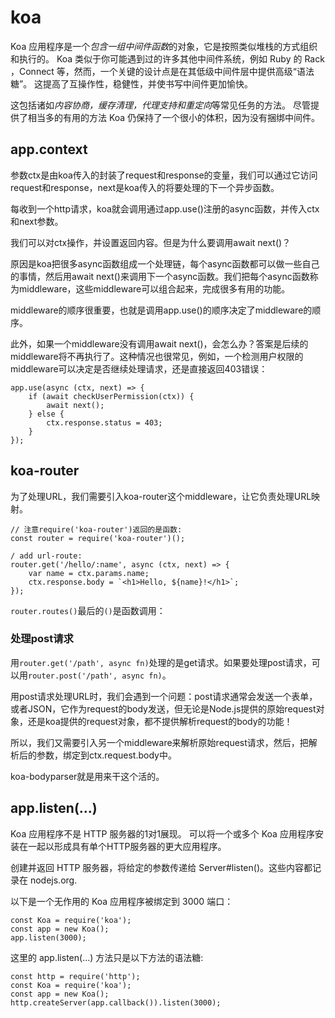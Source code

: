 # koa
Koa 应用程序是一个*包含一组中间件函数*的对象，它是按照类似堆栈的方式组织和执行的。 Koa 类似于你可能遇到过的许多其他中间件系统，例如 Ruby 的 Rack ，Connect 等，然而，一个关键的设计点是在其低级中间件层中提供高级“语法糖”。 这提高了互操作性，稳健性，并使书写中间件更加愉快。

这包括诸如*内容协商，缓存清理，代理支持和重定向*等常见任务的方法。 尽管提供了相当多的有用的方法 Koa 仍保持了一个很小的体积，因为没有捆绑中间件。

## app.context
参数ctx是由koa传入的封装了request和response的变量，我们可以通过它访问request和response，next是koa传入的将要处理的下一个异步函数。

每收到一个http请求，koa就会调用通过app.use()注册的async函数，并传入ctx和next参数。

我们可以对ctx操作，并设置返回内容。但是为什么要调用await next()？

原因是koa把很多async函数组成一个处理链，每个async函数都可以做一些自己的事情，然后用await next()来调用下一个async函数。我们把每个async函数称为middleware，这些middleware可以组合起来，完成很多有用的功能。

middleware的顺序很重要，也就是调用app.use()的顺序决定了middleware的顺序。

此外，如果一个middleware没有调用await next()，会怎么办？答案是后续的middleware将不再执行了。这种情况也很常见，例如，一个检测用户权限的middleware可以决定是否继续处理请求，还是直接返回403错误：

```
app.use(async (ctx, next) => {
    if (await checkUserPermission(ctx)) {
        await next();
    } else {
        ctx.response.status = 403;
    }
});
```

## koa-router
为了处理URL，我们需要引入koa-router这个middleware，让它负责处理URL映射。

```
// 注意require('koa-router')返回的是函数:
const router = require('koa-router')();

/ add url-route:
router.get('/hello/:name', async (ctx, next) => {
    var name = ctx.params.name;
    ctx.response.body = `<h1>Hello, ${name}!</h1>`;
});
```

`router.routes()`最后的`()`是函数调用：

### 处理post请求
用`router.get('/path', async fn)`处理的是get请求。如果要处理post请求，可以用`router.post('/path', async fn)`。

用post请求处理URL时，我们会遇到一个问题：post请求通常会发送一个表单，或者JSON，它作为request的body发送，但无论是Node.js提供的原始request对象，还是koa提供的request对象，都不提供解析request的body的功能！

所以，我们又需要引入另一个middleware来解析原始request请求，然后，把解析后的参数，绑定到ctx.request.body中。

koa-bodyparser就是用来干这个活的。

## app.listen(...)
Koa 应用程序不是 HTTP 服务器的1对1展现。 可以将一个或多个 Koa 应用程序安装在一起以形成具有单个HTTP服务器的更大应用程序。

创建并返回 HTTP 服务器，将给定的参数传递给 Server#listen()。这些内容都记录在 nodejs.org.

以下是一个无作用的 Koa 应用程序被绑定到 3000 端口：

```
const Koa = require('koa');
const app = new Koa();
app.listen(3000);
```

这里的 app.listen(...) 方法只是以下方法的语法糖:

```
const http = require('http');
const Koa = require('koa');
const app = new Koa();
http.createServer(app.callback()).listen(3000);
```
